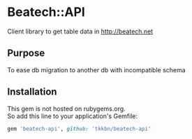 # Beatech::API

Client library to get table data in http://beatech.net

## Purpose

To ease db migration to another db with incompatible schema

## Installation

This gem is not hosted on rubygems.org.  
So add this line to your application's Gemfile:

```ruby
gem 'beatech-api', github: 'tkkbn/beatech-api'
```
